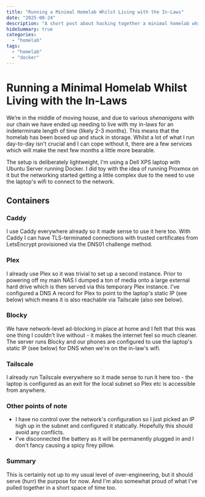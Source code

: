 ```yaml
---
title: "Running a Minimal Homelab Whilst Living with the In-Laws"
date: "2025-08-24"
description: "A short post about hacking together a minimal homelab whilst living with the in-laws."
hideSummary: true
categories:
  - "homelab"
tags:
  - "homelab"
  - "docker"
---
```


# Running a Minimal Homelab Whilst Living with the In-Laws

We’re in the middle of moving house, and due to various _shenanigans_ with our chain we have ended up needing to live with my in-laws for an indeterminate length of time (likely 2-3 months). This means that the homelab has been boxed up and stuck in storage. Whilst a lot of what I run day-to-day isn't crucial and I can cope without it, there are a few services which will make the next few months a little more bearable.

The setup is deliberately lightweight, I'm using a Dell XPS laptop with Ubuntu Server running Docker. I did toy with the idea of running Proxmox on it but the networking started getting a little complex due to the need to use the laptop's wifi to connect to the network.

## Containers

### Caddy

I use Caddy everywhere already so it made sense to use it here too. With Caddy I can have TLS-terminated connections with trusted certificates from LetsEncrypt provisioned via the DNS01 challenge method.

### Plex

I already use Plex so it was trivial to set up a second instance. Prior to powering off my main NAS I dumped a ton of media onto a large external hard drive which is then served via this temporary Plex instance. I've configured a DNS A record for Plex to point to the laptop's static IP (see below) which means it is also reachable via Tailscale (also see below).

### Blocky

We have network-level ad-blocking in place at home and I felt that this was one thing I couldn't live without - it makes the internet feel so much cleaner. The server runs Blocky and our phones are configured to use the laptop's static IP (see below) for DNS when we're on the in-law's wifi.

### Tailscale

I already run Tailscale everywhere so it made sense to run it here too - the laptop is configured as an exit for the local subnet so Plex etc is accessible from anywhere.

### Other points of note

- I have no control over the network's configuration so I just picked an IP high up in the subnet and configured it statically. Hopefully this should avoid any conflicts.
- I've disconnected the battery as it will be permanently plugged in and I don't fancy causing a spicy firey pillow.

### Summary

This is certainly not up to my usual level of over-engineering, but it should serve (hurr) the purpose for now. And I'm also somewhat proud of what I've pulled together in a short space of time too.

